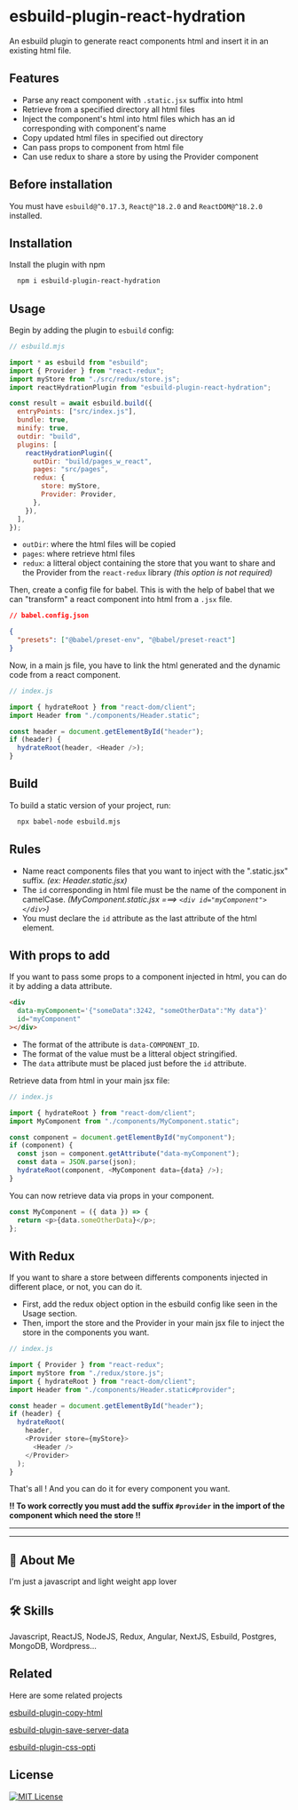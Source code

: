 # esbuild-plugin-react-hydration

An esbuild plugin to generate react components html and insert it in an existing html file.

## Features

- Parse any react component with `.static.jsx` suffix into html
- Retrieve from a specified directory all html files
- Inject the component's html into html files which has an id corresponding with component's name
- Copy updated html files in specified out directory
- Can pass props to component from html file
- Can use redux to share a store by using the Provider component

## Before installation

You must have `esbuild@^0.17.3`, `React@^18.2.0` and `ReactDOM@^18.2.0` installed.

## Installation

Install the plugin with npm

```bash
  npm i esbuild-plugin-react-hydration
```

## Usage

Begin by adding the plugin to `esbuild` config:

```js
// esbuild.mjs

import * as esbuild from "esbuild";
import { Provider } from "react-redux";
import myStore from "./src/redux/store.js";
import reactHydrationPlugin from "esbuild-plugin-react-hydration";

const result = await esbuild.build({
  entryPoints: ["src/index.js"],
  bundle: true,
  minify: true,
  outdir: "build",
  plugins: [
    reactHydrationPlugin({
      outDir: "build/pages_w_react",
      pages: "src/pages",
      redux: {
        store: myStore,
        Provider: Provider,
      },
    }),
  ],
});
```

- `outDir`: where the html files will be copied
- `pages`: where retrieve html files
- `redux`: a litteral object containing the store that you want to share and the Provider from the `react-redux` library _(this option is not required)_

Then, create a config file for babel. This is with the help of babel that we can "transform" a react component into html from a `.jsx` file.

```json
// babel.config.json

{
  "presets": ["@babel/preset-env", "@babel/preset-react"]
}
```

Now, in a main js file, you have to link the html generated and the dynamic code from a react component.

```js
// index.js

import { hydrateRoot } from "react-dom/client";
import Header from "./components/Header.static";

const header = document.getElementById("header");
if (header) {
  hydrateRoot(header, <Header />);
}
```

## Build

To build a static version of your project, run:

```bash
  npx babel-node esbuild.mjs
```

## Rules

- Name react components files that you want to inject with the ".static.jsx" suffix. _(ex: Header.static.jsx)_
- The `id` corresponding in html file must be the name of the component in camelCase. _(MyComponent.static.jsx ===> `<div id="myComponent"></div>`)_
- You must declare the `id` attribute as the last attribute of the html element.

## With props to add

If you want to pass some props to a component injected in html, you can do it by adding a data attribute.

```html
<div
  data-myComponent='{"someData":3242, "someOtherData":"My data"}'
  id="myComponent"
></div>
```

- The format of the attribute is `data-COMPONENT_ID`.
- The format of the value must be a litteral object stringified.
- The `data` attribute must be placed just before the `id` attribute.

Retrieve data from html in your main jsx file:

```js
// index.js

import { hydrateRoot } from "react-dom/client";
import MyComponent from "./components/MyComponent.static";

const component = document.getElementById("myComponent");
if (component) {
  const json = component.getAttribute("data-myComponent");
  const data = JSON.parse(json);
  hydrateRoot(component, <MyComponent data={data} />);
}
```

You can now retrieve data via props in your component.

```js
const MyComponent = ({ data }) => {
  return <p>{data.someOtherData}</p>;
};
```

## With Redux

If you want to share a store between differents components injected in different place, or not, you can do it.

- First, add the redux object option in the esbuild config like seen in the Usage section.
- Then, import the store and the Provider in your main jsx file to inject the store in the components you want.

```js
// index.js

import { Provider } from "react-redux";
import myStore from "./redux/store.js";
import { hydrateRoot } from "react-dom/client";
import Header from "./components/Header.static#provider";

const header = document.getElementById("header");
if (header) {
  hydrateRoot(
    header,
    <Provider store={myStore}>
      <Header />
    </Provider>
  );
}
```

That's all ! And you can do it for every component you want.

**!! To work correctly you must add the suffix `#provider` in the import of the component which need the store !!**

---

---

## 🚀 About Me

I'm just a javascript and light weight app lover

## 🛠 Skills

Javascript, ReactJS, NodeJS, Redux, Angular, NextJS, Esbuild, Postgres, MongoDB, Wordpress...

## Related

Here are some related projects

[esbuild-plugin-copy-html](https://github.com/mxmock/esbuild-plugin-copy-html)

[esbuild-plugin-save-server-data](https://github.com/mxmock/esbuild-plugin-save-server-data)

[esbuild-plugin-css-opti](https://github.com/mxmock/esbuild-plugin-css-opti)

## License

[![MIT License](https://img.shields.io/badge/License-MIT-green.svg)](https://choosealicense.com/licenses/mit/)
